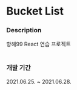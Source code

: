 # Bucket List

### Description

항해99 React 연습 프로젝트
<br/><br/>
  
### 개발 기간

2021.06.25. ~ 2021.06.28.
